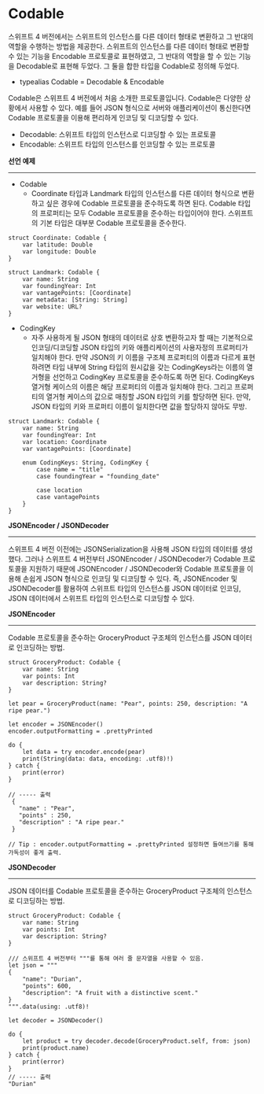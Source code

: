 # Codable

스위프트 4 버전에서는 스위프트의 인스턴스를 다른 데이터 형태로 변환하고 그 반대의 역할을 수행하는 방법을 제공한다. 스위프트의 인스턴스를 다른 데이터 형태로 변환할 수 있는 기능을 Encodable 프로토콜로 표현하였고, 그 반대의 역할을 할 수 있는 기능을 Decodable로 표현해 두었다. 그 둘을 합한 타입을 Codable로 정의해 두었다.

- typealias Codable = Decodable & Encodable

 Codable은 스위프트 4 버전에서 처음 소개한 프로토콜입니다. Codable은 다양한 상황에서 사용할 수 있다. 예를 들어 JSON 형식으로 서버와 애플리케이션이 통신한다면 Codable 프로토콜을 이용해 편리하게 인코딩 및 디코딩할 수 있다.

- Decodable: 스위프트 타입의 인스턴스로 디코딩할 수 있는 프로토콜
- Encodable: 스위프트 타입의 인스턴스를 인코딩할 수 있는 프로토콜

**선언 예제**

---

- Codable
    - Coordinate 타입과 Landmark 타입의 인스턴스를 다른 데이터 형식으로 변환하고 싶은 경우에 Codable 프로토콜을 준수하도록 하면 된다. Codable 타입의 프로퍼티는 모두 Codable 프로토콜을 준수하는 타입이어야 한다. 스위프트의 기본 타입은 대부분 Codable 프로토콜을 준수한다.

```
struct Coordinate: Codable {
	var latitude: Double
	var longitude: Double
}

struct Landmark: Codable {
    var name: String
    var foundingYear: Int
    var vantagePoints: [Coordinate]
    var metadata: [String: String]
    var website: URL?
}
```

- CodingKey
    - 자주 사용하게 될 JSON 형태의 데이터로 상호 변환하고자 할 때는 기본적으로 인코딩/디코딩할 JSON 타입의 키와 애플리케이션의 사용자정의 프로퍼티가 일치해야 한다. 만약 JSON의 키 이름을 구조체 프로퍼티의 이름과 다르게 표현하려면 타입 내부에 String 타입의 원시값을 갖는 CodingKeys라는 이름의 열거형을 선언하고 CodingKey 프로토콜을 준수하도록 하면 된다. CodingKeys 열거형 케이스의 이름은 해당 프로퍼티의 이름과 일치해야 한다. 그리고 프로퍼티의 열거형 케이스의 값으로 매칭할 JSON 타입의 키를 할당하면 된다. 만약, JSON 타입의 키와 프로퍼티 이름이 일치한다면 값을 할당하지 않아도 무방.

```
struct Landmark: Codable {
    var name: String
    var foundingYear: Int
    var location: Coordinate
    var vantagePoints: [Coordinate]

    enum CodingKeys: String, CodingKey {
        case name = "title"
        case foundingYear = "founding_date"

        case location
        case vantagePoints
    }
}
```

**JSONEncoder / JSONDecoder**

---

 스위프트 4 버전 이전에는 JSONSerialization을 사용해 JSON 타입의 데이터를 생성했다. 그러나 스위프트 4 버전부터 JSONEncoder / JSONDecoder가 Codable 프로토콜을 지원하기 때문에 JSONEncoder / JSONDecoder와 Codable 프로토콜을 이용해 손쉽게 JSON 형식으로 인코딩 및 디코딩할 수 있다. 즉, JSONEncoder 및 JSONDecoder를 활용하여 스위프트 타입의 인스턴스를 JSON 데이터로 인코딩, JSON 데이터에서 스위프트 타입의 인스턴스로 디코딩할 수 있다.

**JSONEncoder**

---

 Codable 프로토콜을 준수하는 GroceryProduct 구조체의 인스턴스를 JSON 데이터로 인코딩하는 방법.

```
struct GroceryProduct: Codable {
    var name: String
    var points: Int
    var description: String?
}

let pear = GroceryProduct(name: "Pear", points: 250, description: "A ripe pear.")

let encoder = JSONEncoder()
encoder.outputFormatting = .prettyPrinted

do {
	let data = try encoder.encode(pear)
	print(String(data: data, encoding: .utf8)!)
} catch {
	print(error)
}

// ----- 출력
 {
   "name" : "Pear",
   "points" : 250,
   "description" : "A ripe pear."
 }

// Tip : encoder.outputFormatting = .prettyPrinted 설정하면 들여쓰기를 통해 가독성이 좋게 출력.
```

**JSONDecoder**

---

JSON 데이터를 Codable 프로토콜을 준수하는 GroceryProduct 구조체의 인스턴스로 디코딩하는 방법.

```
struct GroceryProduct: Codable {
    var name: String
    var points: Int
    var description: String?
}

/// 스위프트 4 버전부터 """를 통해 여러 줄 문자열을 사용할 수 있음.
let json = """
{
    "name": "Durian",
    "points": 600,
    "description": "A fruit with a distinctive scent."
}
""".data(using: .utf8)!

let decoder = JSONDecoder()

do {
	let product = try decoder.decode(GroceryProduct.self, from: json)
	print(product.name)
} catch {
	print(error)
}
// ----- 출력
"Durian"
```